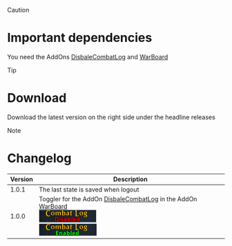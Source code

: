 > [!CAUTION]
> # Important dependencies
> You need the AddOns [DisbaleCombatLog](https://github.com/Makume/DisableCombatLog/tree/main) and [WarBoard](https://tools.idrinth.de/addons/warboard/)

> [!TIP]
> # Download
> Download the latest version on the right side under the headline releases

> [!NOTE]
> # Changelog
> 
> | Version  | Description |
> | ------------- | ------------- |
> | 1.0.1  | The last state is saved when logout |
> | 1.0.0  | Toggler for the AddOn [DisbaleCombatLog](https://github.com/Makume/DisableCombatLog/tree/main) in the AddOn [WarBoard](https://tools.idrinth.de/addons/warboard/) <br> ![](https://github.com/Makume/WarBoard_TogglerDisableCombatLog/blob/1323d2b0e5f7b8a786081f9b07e903e842f3cac5/(Images)/Disabled.png) <br>![](https://github.com/Makume/WarBoard_TogglerDisableCombatLog/blob/1323d2b0e5f7b8a786081f9b07e903e842f3cac5/(Images)/Enabled.png)|

